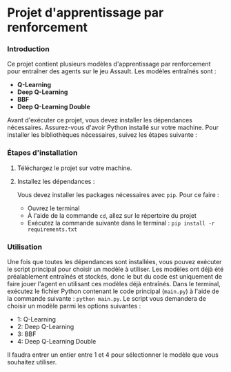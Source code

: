 # Projet d'apprentissage par renforcement

### Introduction

Ce projet contient plusieurs modèles d'apprentissage par renforcement pour entraîner des agents sur le jeu Assault. Les modèles entraînés sont :
- **Q-Learning**
- **Deep Q-Learning**
- **BBF**
- **Deep Q-Learning Double**


Avant d'exécuter ce projet, vous devez installer les dépendances nécessaires. Assurez-vous d'avoir Python installé sur votre machine. Pour installer les bibliothèques nécessaires, suivez les étapes suivante :

### Étapes d'installation

1. Téléchargez le projet sur votre machine.

2. Installez les dépendances :
   
   Vous devez installer les packages nécessaires avec `pip`. Pour ce faire : 
   - Ouvrez le terminal
   - À l'aide de la commande `cd`, allez sur le répertoire du projet
   - Exécutez la commande suivante dans le terminal : `pip install -r requirements.txt`



### Utilisation

Une fois que toutes les dépendances sont installées, vous pouvez exécuter le script principal pour choisir un modèle à utiliser. Les modèles ont déjà été préalablement entraînés et stockés, donc le but du code est uniquement de faire jouer l'agent en utilisant ces modèles déjà entraînés. Dans le terminal, exécutez le fichier Python contenant le code principal (`main.py`) à l'aide de la commande suivante : `python main.py`. 
Le script vous demandera de choisir un modèle parmi les options suivantes : 
- 1: Q-Learning
- 2: Deep Q-Learning
- 3: BBF
- 4: Deep Q-Learning Double

Il faudra entrer un entier entre 1 et 4 pour sélectionner le modèle que vous souhaitez utiliser.

